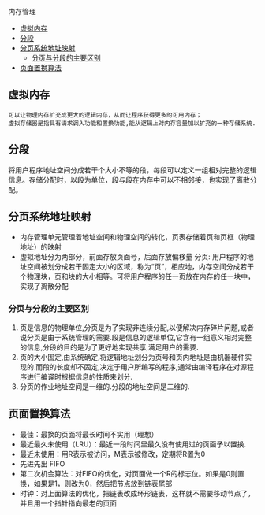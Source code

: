 
内存管理
<!-- TOC -->

- [虚拟内存](#虚拟内存)
- [分段](#分段)
- [分页系统地址映射](#分页系统地址映射)
    - [分页与分段的主要区别](#分页与分段的主要区别)
- [页面置换算法](#页面置换算法)

<!-- /TOC -->

## 虚拟内存
    可以让物理内存扩充成更大的逻辑内存，从而让程序获得更多的可用内存； 
    虚拟存储器是指具有请求调入功能和置换功能,能从逻辑上对内存容量加以扩充的一种存储系统.
## 分段
将用户程序地址空间分成若干个大小不等的段，每段可以定义一组相对完整的逻辑信息。存储分配时，以段为单位，段与段在内存中可以不相邻接，也实现了离散分配。
## 分页系统地址映射
* 内存管理单元管理着地址空间和物理空间的转化，页表存储着页和页框（物理地址）的映射
* 虚拟地址分为两部分，前面存放页面号，后面存放偏移量
分页: 用户程序的地址空间被划分成若干固定大小的区域，称为“页”，相应地，内存空间分成若干个物理块，页和块的大小相等。可将用户程序的任一页放在内存的任一块中，实现了离散分配
### 分页与分段的主要区别

1. 页是信息的物理单位,分页是为了实现非连续分配,以便解决内存碎片问题,或者说分页是由于系统管理的需要.段是信息的逻辑单位,它含有一组意义相对完整的信息,分段的目的是为了更好地实现共享,满足用户的需要.
2. 页的大小固定,由系统确定,将逻辑地址划分为页号和页内地址是由机器硬件实现的.而段的长度却不固定,决定于用户所编写的程序,通常由编译程序在对源程序进行编译时根据信息的性质来划分.
3. 分页的作业地址空间是一维的.分段的地址空间是二维的.
## 页面置换算法
* 最佳：最换的页面将最长时间不实用（理想）
* 最近最久未使用（LRU）：最近一段时间里最久没有使用过的页面予以置换.
* 最近未使用：用R表示被访问，M表示被修改，定期将R置为0
* 先进先出 FIFO
* 第二次机会算法：对FIFO的优化，对页面做一个R的标志位。如果是0则置换，如果是1，则改为0，然后把节点放到链表尾部
* 时钟：对上面算法的优化，把链表改成环形链表，这样就不需要移动节点了，并且用一个指针指向最老的页面